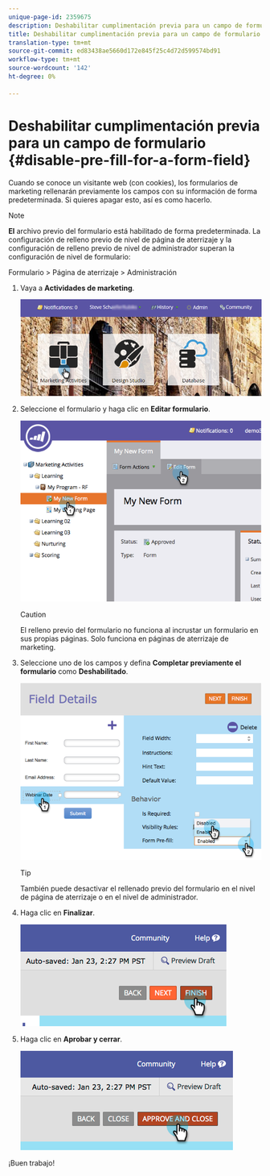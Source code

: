 ```yaml
---
unique-page-id: 2359675
description: Deshabilitar cumplimentación previa para un campo de formulario - Documentos de marketing - Documentación del producto
title: Deshabilitar cumplimentación previa para un campo de formulario
translation-type: tm+mt
source-git-commit: ed83438ae5660d172e845f25c4d72d599574bd91
workflow-type: tm+mt
source-wordcount: '142'
ht-degree: 0%

---
```



# Deshabilitar cumplimentación previa para un campo de formulario {#disable-pre-fill-for-a-form-field}

Cuando se conoce un visitante web (con cookies), los formularios de marketing rellenarán previamente los campos con su información de forma predeterminada. Si quieres apagar esto, así es como hacerlo.

>[!NOTE]
>
>**El** archivo previo del formulario está habilitado de forma predeterminada. La configuración de relleno previo de nivel de página de aterrizaje y la configuración de relleno previo de nivel de administrador superan la configuración de nivel de formulario:
>
>Formulario > Página de aterrizaje > Administración

1. Vaya a **Actividades de marketing**.

   ![](assets/login-marketing-activities-7.png)

1. Seleccione el formulario y haga clic en **Editar formulario**.

   ![](assets/image2014-9-15-14-3a26-3a46.png)

   >[!CAUTION]
   >
   >El relleno previo del formulario no funciona al incrustar un formulario en sus propias páginas. Solo funciona en páginas de aterrizaje de marketing.

1. Seleccione uno de los campos y defina **Completar previamente el formulario** como **Deshabilitado**.

   ![](assets/image2014-9-15-14-3a26-3a54.png)

   >[!TIP]
   >
   >También puede desactivar el rellenado previo del formulario en el nivel de página de aterrizaje o en el nivel de administrador.

1. Haga clic en **Finalizar**.

   ![](assets/image2014-9-15-14-3a27-3a1.png)

1. Haga clic en **Aprobar y cerrar**.

   ![](assets/image2014-9-15-14-3a27-3a6.png)

¡Buen trabajo!
